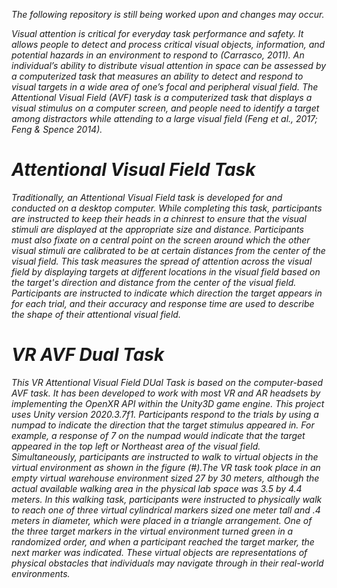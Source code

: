 <i> The following repository is still being worked upon and changes may occur.<i>

Visual attention is critical for everyday task performance and safety. It allows people to detect and process critical visual objects, information, and potential hazards in an environment to respond to (Carrasco, 2011). An individual’s ability to distribute visual attention in space can be assessed by a computerized task that measures an ability to detect and respond to visual targets in a wide area of one’s focal and peripheral visual field. The Attentional Visual Field (AVF) task is a computerized task that displays a visual stimulus on a computer screen, and people need to identify a target among distractors while attending to a large visual field (Feng et al., 2017; Feng & Spence 2014). 

# Attentional Visual Field Task

Traditionally, an Attentional Visual Field task is developed for and conducted on a desktop computer. While completing this task, participants are instructed to keep their heads in a chinrest to ensure that the visual stimuli are displayed at the appropriate size and distance. Participants must also fixate on a central point on the screen around which the other visual stimuli are calibrated to be at certain distances from the center of the visual field. This task measures the spread of attention across the visual field by displaying targets at different locations in the visual field based on the target's direction and distance from the center of the visual field. Participants are instructed to indicate which direction the target appears in for each trial, and their accuracy and response time are used to describe the shape of their attentional visual field.

# VR AVF Dual Task

This VR Attentional Visual Field DUal Task is based on the computer-based AVF task. It has been developed to work with most VR and AR headsets by implementing the OpenXR API within the Unity3D game engine. This project uses Unity version 2020.3.7f1. Participants respond to the trials by using a numpad to indicate the direction that the target stimulus appeared in. For example, a response of 7 on the numpad would indicate that the target appeared in the top left or Northeast area of the visual field. Simultaneously, participants are instructed to walk to virtual objects in the virtual environment as shown in the figure (#).The VR task took place in an empty virtual warehouse environment sized 27 by 30 meters, although the actual available walking area in the physical lab space was 3.5 by 4.4 meters. In this walking task, participants were instructed to physically walk to reach one of three virtual cylindrical markers sized one meter tall and .4 meters in diameter, which were placed in a triangle arrangement. One of the three target markers in the virtual environment turned green in a randomized order, and when a participant reached the target marker, the next marker was indicated. These virtual objects are representations of physical obstacles that individuals may navigate through in their real-world environments. 

